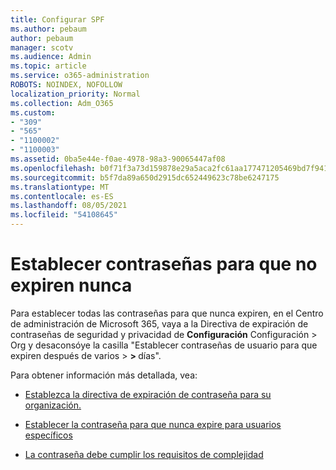 ```yaml
---
title: Configurar SPF
ms.author: pebaum
author: pebaum
manager: scotv
ms.audience: Admin
ms.topic: article
ms.service: o365-administration
ROBOTS: NOINDEX, NOFOLLOW
localization_priority: Normal
ms.collection: Adm_O365
ms.custom:
- "309"
- "565"
- "1100002"
- "1100003"
ms.assetid: 0ba5e44e-f0ae-4978-98a3-90065447af08
ms.openlocfilehash: b0f71f3a73d159878e29a5aca2fc61aa177471205469bd7f941daf2a67bdcb68
ms.sourcegitcommit: b5f7da89a650d2915dc652449623c78be6247175
ms.translationtype: MT
ms.contentlocale: es-ES
ms.lasthandoff: 08/05/2021
ms.locfileid: "54108645"
---
```

# <a name="set-passwords-to-never-expire"></a>Establecer contraseñas para que no expiren nunca

Para establecer todas las contraseñas para que nunca expiren, en el Centro de administración de Microsoft 365, vaya a la Directiva de expiración de contraseñas de seguridad y privacidad de **Configuración** Configuración > Org y desaconsóye la casilla "Establecer contraseñas de usuario para que expiren después de varios  >  **[](https://portal.office.com/adminportal/home#/settings/security)  >  [](https://portal.microsoft.com/Adminportal/Home#/Settings/SecurityPrivacy/:/Settings/L1/PasswordPolicy)** días".
  
Para obtener información más detallada, vea:

- [Establezca la directiva de expiración de contraseña para su organización.](https://docs.microsoft.com/microsoft-365/admin/manage/set-password-expiration-policy)
  
- [Establecer la contraseña para que nunca expire para usuarios específicos](https://docs.microsoft.com/microsoft-365/admin/add-users/set-password-to-never-expire)

- [La contraseña debe cumplir los requisitos de complejidad](https://docs.microsoft.com/windows/security/threat-protection/security-policy-settings/password-must-meet-complexity-requirements)
  